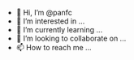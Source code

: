 - 👋 Hi, I’m @panfc
- 👀 I’m interested in ...
- 🌱 I’m currently learning ...
- 💞️ I’m looking to collaborate on ...
- 📫 How to reach me ...

<!---
panfc/panfc is a ✨ special ✨ repository because its `README.md` (this file) appears on your GitHub profile.
You can click the Preview link to take a look at your changes.
--->

